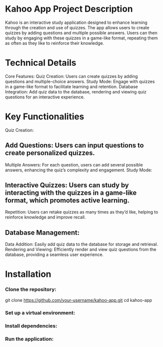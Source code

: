 # Kahoo App Project Description
Kahoo is an interactive study application designed to enhance learning through the creation and use of quizzes. The app allows users to create quizzes by adding questions and multiple possible answers. Users can then study by engaging with these quizzes in a game-like format, repeating them as often as they like to reinforce their knowledge.
# Technical Details
Core Features:
Quiz Creation: Users can create quizzes by adding questions and multiple-choice answers.
Study Mode: Engage with quizzes in a game-like format to facilitate learning and retention.
Database Integration: Add quiz data to the database, rendering and viewing quiz questions for an interactive experience.
# Key Functionalities
Quiz Creation:
## Add Questions: Users can input questions to create personalized quizzes.
Multiple Answers: For each question, users can add several possible answers, enhancing the quiz’s complexity and engagement.
Study Mode:
## Interactive Quizzes: Users can study by interacting with the quizzes in a game-like format, which promotes active learning.
Repetition: Users can retake quizzes as many times as they’d like, helping to reinforce knowledge and improve recall.
## Database Management:
Data Addition: Easily add quiz data to the database for storage and retrieval.
Rendering and Viewing: Efficiently render and view quiz questions from the database, providing a seamless user experience.
# Installation
### Clone the repository:
git clone https://github.com/your-username/kahoo-app.git
cd kahoo-app
### Set up a virtual environment:
### Install dependencies:

### Run the application:


